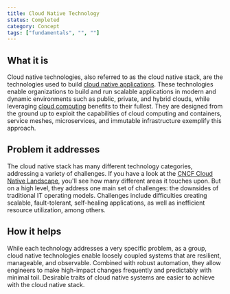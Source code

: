 ```yaml
---
title: Cloud Native Technology
status: Completed
category: Concept
tags: ["fundamentals", "", ""]
---
```


## What it is

Cloud native technologies, also referred to as the cloud native stack, are the technologies used to build [cloud native applications](/cloud_native_apps/). These technologies enable organizations to build and run scalable applications in modern and dynamic environments such as public, private, and hybrid clouds, while leveraging [cloud computing](/cloud_computing/) benefits to their fullest. They are designed from the ground up to exploit the capabilities of cloud computing and containers, service meshes, microservices, and immutable infrastructure exemplify this approach.

## Problem it addresses 

The cloud native stack has many different technology categories, addressing a variety of challenges. If you have a look at the [CNCF Cloud Native Landscape](https://landscape.cncf.io/), you'll see how many different areas it touches upon. But on a high level, they address one main set of challenges: the downsides of traditional IT operating models. Challenges include difficulties creating scalable, fault-tolerant, self-healing applications, as well as inefficient resource utilization, among others.

## How it helps

While each technology addresses a very specific problem, as a group, cloud native technologies enable loosely coupled systems that are resilient, manageable, and observable. Combined with robust automation, they allow engineers to make high-impact changes frequently and predictably with minimal toil. Desirable traits of cloud native systems are easier to achieve with the cloud native stack.
